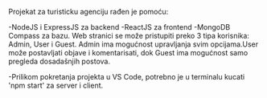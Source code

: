 Projekat za turisticku agenciju rađen je pomoću:

-NodeJS i ExpressJS za backend
-ReactJS za frontend
-MongoDB Compass za bazu. 
Web stranici se može pristupiti preko 3 tipa korisnika: Admin, User i Guest. Admin ima mogućnost upravljanja svim opcijama.User može postavljati objave i komentarisati, dok Guest ima mogućnost samo pregleda dosadašnjih postova.


-Prilikom pokretanja projekta u VS Code, potrebno je u terminalu kucati 'npm start' za server i client.
